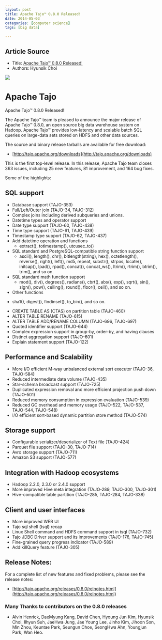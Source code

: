 ```yaml
---
layout: post
title: Apache Tajo™ 0.8.0 Released!
date: 2014-05-03
categories: [computer science]
tags: [big data]

---
```


## Article Source
* Title: [Apache Tajo™ 0.8.0 Released!](https://blogs.apache.org/tajo/entry/apache_tajo_0_8_0)
* Authors: Hyunsik Choi


[![](http://sungsoo.github.com/images/apache-tajo.png)](http://sungsoo.github.com/images/apache-tajo.png)

# Apache Tajo

Apache Tajo™ 0.8.0 Released!

The Apache Tajo™ team is pleased to announce the major release of Apache
Tajo™ 0.8.0, an open source big data warehouse system on Hadoop. Apache
Tajo™ provides low-latency and scalable batch SQL queries on large-data
sets stored on HDFS and other data sources.

The source and binary release tarballs are available for free download:

-   [http://tajo.apache.org/downloads](http://tajo.apache.org/downloads)

This is the first top-level release. In this release, Apache Tajo team
closes 363 issues, including 25 new features, 81 improvement, and 164
bug fixes.

Some of the highlights:

## SQL support

* Database support (TAJO-353)
* Full/Left/Outer join (TAJO-34, TAJO-312)
* Complex joins including derived subqueries and unions.
* Datetime types and operator support
* Date type support (TAJO-60, TAJO-438)
* Time type support (TAJO-61, TAJO-439)
* Timestamp type support (TAJO-62, TAJO-437)
* Add datetime operation and functions
	- extract(), totimestamp(), utcusec\_to()
* SQL standard and PostgreSQL-compatible string function support
	- ascii(), length(), chr(), bitlength(string), hex(), octetlength(),
    reverse(), right(), left(), md5, repeat, substr(), strpos, locate(),
    initcap(), lpad(), rpad(), concat(), concat\_ws(), ltrim(), rtrim(),
    btrim(), trim(), and so on.
* SQL standard math function support
	- mod(), div(), degrees(), radians(), cbrt(), abs(), exp(), sqrt(),
    sin(), sign(), pow(), ceiling(), round(), floor(), ceil(), and so
    on.
* Other functions
-   sha1(), digest(), findinset(), to\_bin(), and so on.
* CREATE TABLE AS (CTAS) on partition table (TAJO-460)
* ALTER TABLE RENAME (TAJO-615)
* ALTER TABLE ADD/RENAME COLUMN (TAJO-696, TAJO-697)
* Quoted identifier support (TAJO-644)
* Complex expression support in group-by, order-by, and having clauses
* Distinct aggregation support (TAJO-601)
* Explain statement support (TAJO-122)

## Performance and Scalability

-   More I/O efficient M-way unbalanced external sort executor (TAJO-36,
    TAJO-584)
-   Reduced intermediate data volume (TAJO-435)
-   Star-schema broadcast support (TAJO-725)
-   Duplicated expression removal and more efficient projection push
    down (TAJO-501)
-   Reduced memory consumption in expression evaluation (TAJO-539)
-   Reduced GC overhead and memory usage (TAJO-522, TAJO-537, TAJO-544,
    TAJO-548)
-   I/O efficient sort-based dynamic partition store method (TAJO-574)

## Storage support

-   Configurable serializer/deserializer of Text file (TAJO-424)
-   Parquet file support (TAJO-30, TAJO-714)
-   Avro storage support (TAJO-711)
-   Amazon S3 support (TAJO-577)

## Integration with Hadoop ecosystems

-   Hadoop 2.2.0, 2.3.0 or 2.4.0 support
-   More improved Hive meta integration (TAJO-289, TAJO-300, TAJO-301)
-   Hive-compatible table partition (TAJO-285, TAJO-284, TAJO-338)

## Client and user interfaces

-   More improved WEB UI
-   Tajo sql shell (tsql) recap
-   Linux Shell command and HDFS command support in tsql (TAJO-732)
-   Tajo JDBC Driver support and its improvements (TAJO-176, TAJO-745)
-   Fine-grained query progress indicator (TAJO-589)
-   Add killQuery feature (TAJO-305)

## Release Notes:

For a complete list of new features and fixed problems, please see the
release notes:

-   [http://tajo.apache.org/releases/0.8.0/relnotes.html](http://tajo.apache.org/releases/0.8.0/relnotes.html)

### Many Thanks to contributors on the 0.8.0 releases

-   Alvin Henrick, DaeMyung Kang, David Chen, Hyoung Jun Kim, Hyunsik
    Choi, Ilhyun Suh, JaeHwa Jung, Jae Young Lee, Jinho Kim, Jihoon Son,
    Min Zhou, Keuntae Park, Seungun Choe, SeongHwa Ahn, Youngjun Park,
    Wan Heo.
